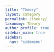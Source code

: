 ```yaml
---
title: "Theory"
layout: category
permalink: /theory/
taxonomy: Theory
author_profile: true
sidebar_main: true
sidebar:
  nav: "sidemenu"
---
```

